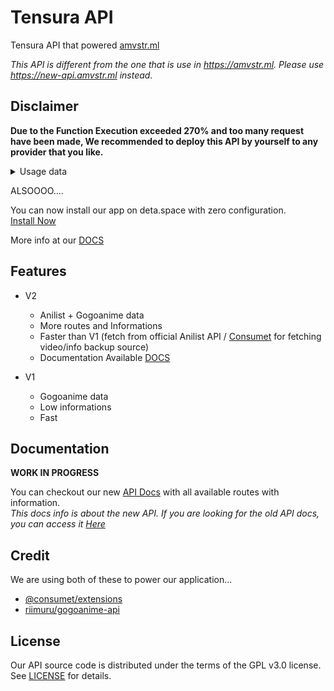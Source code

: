 # Tensura API

Tensura API that powered [amvstr.ml](https://amvstr.ml)

_This API is different from the one that is use in <https://amvstr.ml>.
Please use <https://new-api.amvstr.ml> instead._

## Disclaimer

__Due to the Function Execution exceeded 270% and too many request have been made, We recommended to deploy this API by yourself to any provider that you like.__
<details>
  <summary>Usage data</summary>
  
  ![image](https://github.com/amvstrm/api/assets/53612429/0cfab738-fa32-42ad-8ddb-cebfff517869)

</details>

ALSOOOO....

You can now install our app on deta.space with zero configuration.  
[Install Now](https://deta.space/discovery/r/dx2yfbqmov6j8bxx)

More info at our [DOCS](https://amvdocs.pages.dev/)

## Features

- V2
  - Anilist + Gogoanime data
  - More routes and Informations
  - Faster than V1 (fetch from official Anilist API / [Consumet](https://github.com/consumet/consumet.ts) for fetching video/info backup source)
  - Documentation Available [DOCS](https://docsapi-amvstrm.pages.dev/)

- V1
  - Gogoanime data
  - Low informations
  - Fast

## Documentation

__WORK IN PROGRESS__

You can checkout our new [API Docs](https://amvdocs.pages.dev/api/introduction#routes) with all available routes with information.  
*This docs info is about the new API. If you are looking for the old API docs, you can access it [Here](https://docsapi-amvstrm.pages.dev/)*

## Credit

We are using both of these to power our application...

- [@consumet/extensions](https://github.com/consumet/consumet.ts)
- [riimuru/gogoanime-api](https://github.com/riimuru/gogoanime-api)

## License

Our API source code is distributed under the terms of the GPL v3.0 license. See [LICENSE](https://docs.amvstr.ml/license) for details.
